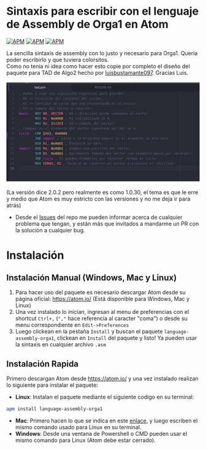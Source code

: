 
# Sintaxis para escribir con el lenguaje de Assembly de Orga1 en Atom
[![APM](https://img.shields.io/apm/v/language-assembly-orga1?label=apm)](https://github.com/esWhistler/language-assembly-orga1/releases)
[![APM](https://img.shields.io/apm/l/language-assembly-orga1?label=license)](https://github.com/esWhistler/language-assembly-orga1/blob/main/LICENSE)
[![APM](https://img.shields.io/apm/dm/language-assembly-orga1?label=downloads)](https://atom.io/packages/language-assembly-orga1)

La sencilla sintaxis de assembly con lo justo y necesario para Orga1. Queria poder escribirlo y que tuviera colorsitos.\
Como no tenia ni idea como hacer esto copie por completo el diseño del paquete para TAD de Algo2 hecho por [luisbustamante097](https://github.com/luisbustamante097/language-tad-aed2). Gracias Luis.\
\
![Demostracion](/test/test.png)\
\
(La versión dice 2.0.2 pero realmente es como 1.0.30, el tema es que le erre y medio que Atom es muy estricto con las versiones y no me deja ir para atrás)

- Desde el [Issues](https://github.com/esWhistler/language-assembly-orga1/issues) del repo me pueden informar acerca de cualquier problema que tengan, y están más que invitados a mandarme un PR con la solución a cualquier bug.

# Instalación
## Instalación Manual (Windows, Mac y Linux)
1. Para hacer uso del paquete es necesario descargar Atom desde su página oficial: https://atom.io/ (Está disponible para Windows, Mac y Linux)
2. Una vez instalado lo inician, ingresan al menu de preferencias con el shortcut `Ctrl+,` (`","` hace referencia al caracter "coma") o desde su menu correspondiente en `Edit->Preferences`
3. Luego clickean en la pestaña `Install` y buscan el paquete `language-assembly-orga1`, clickean en `Install` del paquete y listo! Ya pueden usar la sintaxis en cualquier archivo `.asm`

## Instalación Rapida
Primero descargan Atom desde https://atom.io/ y una vez instalado realizan lo siguiente para instalar el paquete:
- **Linux**: Instalan el paquete mediante el siguiente codigo en su terminal:
```bash
apm install language-assembly-orga1
```
- **Mac**: Primero hacen lo que se indica en este [enlace](https://apple.stackexchange.com/a/131349), y luego escriben el mismo comando usado para Linux en su terminal.
- **Windows**: Desde una ventana de Powershell o CMD pueden usar el mismo comando para Linux (Atom debe estar cerrado).
